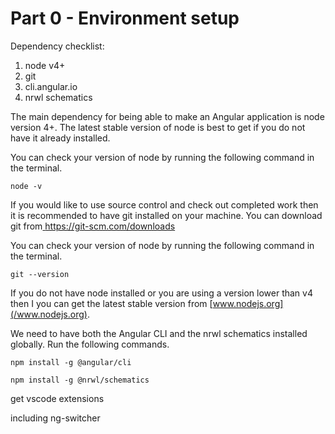 # Part 0 - Environment setup

Dependency checklist:

1. node v4+
2. git
3. cli.angular.io
4. nrwl schematics

The main dependency for being able to make an Angular application is node version 4+. The latest stable version of node is best to get if you do not have it already installed.

You can check your version of node by running the following command in the terminal.

```
node -v
```

If you would like to use source control and check out completed work then it is recommended to have git installed on your machine. You can download git from[ https://git-scm.com/downloads ](https://git-scm.com/downloads )

You can check your version of node by running the following command in the terminal.

```
git --version
```

If you do not have node installed or you are using a version lower than v4 then I you can get the latest stable version from [www.nodejs.org](/www.nodejs.org).

We need to have both the Angular CLI and the nrwl schematics installed globally. Run the following commands.

```
npm install -g @angular/cli
```

```
npm install -g @nrwl/schematics
```

get vscode extensions

including ng-switcher



